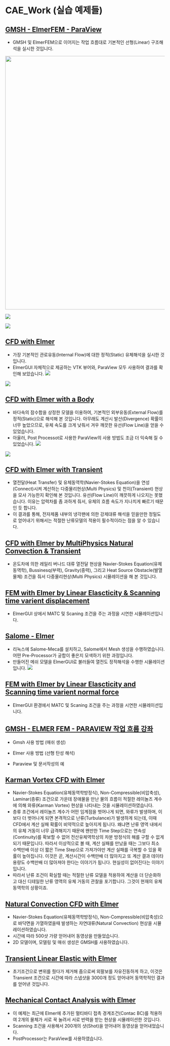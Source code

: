 # CAE_Work (실습 예제들)


## [GMSH - ElmerFEM - ParaView](http://dymaxionkim.blogspot.kr/2015/04/open-source-cae-toolchain-3.html)
* GMSH 및 ElmerFEM으로 이어지는 작업 흐름대로 기본적인 선형(Linear) 구조해석을 실시한 것입니다.
<div><img src='http://3.bp.blogspot.com/-7Q4hY-mM6e8/VSr988itROI/AAAAAAAAa6k/SiRorMgRLXY/s1600/20150413_001.png' width=800></div>

![](http://1.bp.blogspot.com/-BQfyb-KmKn4/VSr9-j_5ucI/AAAAAAAAa7M/ILI2XLL7Hd0/s1600/20150413_007.png)

![](http://1.bp.blogspot.com/-zXlapsxo8M0/VSr9-5kcaKI/AAAAAAAAa7A/RmBcmcIUxtA/s1600/20150413_008.png)


## [CFD with Elmer](http://dymaxionkim.blogspot.kr/2015/04/open-source-cae-toolchain-5-cfd-with.html)
* 가장 기본적인 관로유동(Internal Flow)에 대한 정적(Static) 유체해석을 실시한 것입니다.
* ElmerGUI 자체적으로 제공하는 VTK 뷰어와, ParaView 모두 사용하여 결과를 확인해 보았습니다.
![](http://4.bp.blogspot.com/-qCamyIMvxCg/VTCXj4PtrnI/AAAAAAAAbB4/SC6BdJ_rbyI/s1600/ElmerVTK01.png)

![](http://4.bp.blogspot.com/-yxYBIm7FtnM/VTCbaVUs2GI/AAAAAAAAbCo/cSvldFQ_3UM/s1600/paraview03.png)


## [CFD with Elmer with a Body](http://dymaxionkim.blogspot.kr/2015/04/open-source-cae-toolchain-6-cfd-with.html)
* 바다속의 잠수함을 상정한 모델을 이용하여, 기본적인 외부유동(External Flow)를 정적(Static)으로 해석해 본 것입니다.  아무래도 계산시 발산(Divergence) 확률이 너무 높았으므로, 유체 속도를 크게 낮춰서 겨우 깨끗한 유선(Flow Line)을 얻을 수 있었습니다.
* 아울러, Post Processot로 사용한 ParaView의 사용 방법도 조금 더 익숙해 질 수 있었습니다.
![](http://4.bp.blogspot.com/-MqjyrgZV0Yg/VTMRaD2f8zI/AAAAAAAAbE4/DvE7JxMjU7c/s1600/pic14.png)

![](http://1.bp.blogspot.com/-GOjWQZXUnxg/VTQ8xwTfIaI/AAAAAAAAbGs/zdLb-5wql9A/s1600/paraview02.png)



## [CFD with Elmer with Transient](http://dymaxionkim.blogspot.kr/2015/04/open-source-cae-toolchain-8-cfd-with.html)
*  열전달(Heat Transfer) 및 유체동역학(Navier-Stokes Equation)을 연성(Connect)시켜 계산하는
다중물리현상(Multi Physics) 및 천이(Transient) 현상을 모사 가능한지 확인해 본 것입니다.  유선(Flow Line)이 깨끗하게 나오지는 못했습니다.  이유는 압력차를 좀 과하게 줘서, 유체의 흐름 속도가 지나치게 빠르기 때문인 듯 합니다.
* 이 결과를 통해, 전자제품 내부의 냉각팬에 의한 강제대류 해석을 믿을만한 정밀도로 얻어내기 위해서는 적절한 난류모델의 적용이 필수적이라는 점을 알 수 있습니다.
[](https://youtu.be/CbpazcU72L4)


## [CFD with Elmer by MultiPhysics Natural Convection & Transient](http://dymaxionkim.blogspot.kr/2015/04/open-source-cae-toolchain-9-cfd-with.html)
* 온도차에 의한 레일리 버나드 대류 열전달 현상을 Navier-Stokes Equation(유체동역학), Bussinesq(부력), Gravity(중력), 그리고 Heat Source Obstacle(발열물체) 조건을 줘서 다중물리현상(Multi Physics) 시뮬레이션을 해 본 것입니다.
[](https://youtu.be/Dp6M6J6wAIc)


## [FEM with Elmer by Linear Elascticity & Scanning time varient displacement](http://dymaxionkim.blogspot.kr/2015/04/open-source-cae-toolchain-10-fem-with.html)
* ElmerGUI 상에서 MATC 및 Scaning 조건을 주는 과정을 시연한 시뮬레이션입니다.
[](https://youtu.be/czrIwudVzdI)


## [Salome - Elmer](http://dymaxionkim.blogspot.kr/2015/04/open-source-cae-toolchain-11-salomeelmer.html)
* 리눅스에 Salome-Meca를 설치하고, Salome에서 Mesh 생성을 수행하였습니다.  어떤 Pre-Processor가 궁합이 좋은지 모색하기 위한 과정입니다.
* 만들어진 메쉬 모델을 ElmerGUI로 불러들여 열전도 정적해석을 수행한 시뮬레이션입니다.
![](http://3.bp.blogspot.com/-yZnZnL017OA/VUHBKDt4q0I/AAAAAAAAbQ0/_HOD6SNTBAY/s1600/%ED%99%94%EB%A9%B4-ElmerVTK%2Bpostprocessor.png)


## [FEM with Elmer by Linear Elascticity and Scanning time varient normal force](http://dymaxionkim.blogspot.kr/2015/05/open-source-cae-toolchain-13-fem-with.html)
* ElmerGUI 환경에서 MATC 및 Scaning 조건을 주는 과정을 시연한 시뮬레이션입니다.
[](https://youtu.be/yC13uiLwPlc)



## [GMSH - ELMER FEM - PARAVIEW 작업 흐름 강좌](http://dymaxionkim.blogspot.kr/2015/05/gmsh-elmer-fem-paraview.html)

* Gmsh 사용 방법 (매쉬 생성)
[](https://youtu.be/qts-H6novo0)

* Elmer 사용 방법 (선형 탄성 해석)
[](https://youtu.be/NDuQikyDDlg)

* Paraview 및 문서작성의 예
[](https://youtu.be/q_PAZZLYq-4)


## [Karman Vortex CFD with Elmer](http://dymaxionkim.blogspot.kr/2015/06/karman-vortex-cfd-with-elmer.html)
* Navier-Stokes Equation(유체동역학방정식), Non-Compressible(비압축성), Laminar(층류) 조건으로 가운데 장애물을 만난 물의 흐름이 적절한 레이놀즈 계수에 의해 와류(Karman Vortex) 현상을 나타내는 것을 시뮬레이션하였습니다.
* 층류 조건에서 레이놀즈 계수가 어떤 임계점을 벗어나게 되면, 와류가 발생하며, 이보다 더 벗어나게 되면 본격적으로 난류(Turbulance)가 발생하게 되는데, 이때 CFD에서 계산 실패 확률이 비약적으로 높아지게 됩니다.  왜냐면 난류 영역 내에서의 유체 거동이 너무 급격해지기 때문에 왠만한 Time Step으로는 연속성(Continuity)를 확보할 수 없어 전산유체역학상의 차분 방정식의 해를 구할 수 없게 되기 때문입니다.  따라서 이상적으로 볼 때, 계산 실패를 만났을 때는 그보다 최소 수백만배 이상 더 짧은 Time Step으로 가져가야만 계산 실패를 극복할 수 있을 확률이 높아집니다.  이것은 곧, 계산시간이 수백만배 더 많아지고 또 계산 결과 데이타 용량도 수백만배 더 많아져야 한다는 이야기가 됩니다.  현실성이 없어진다는 이야기입니다.
* 따라서 난류 조건이 확실할 때는 적절한 난류 모델을 적용하여 계산을 더 단순화하고 대신 디테일한 난류 영역의 유체 거동의 관찰을 포기합니다.  그것이 현재의 유체동역학의 상황이죠.
[](https://youtu.be/nkyaWMNCFlQ)

## [Natural Convection CFD with Elmer](http://dymaxionkim.blogspot.kr/2015/06/natural-convection-cfd-with-elmer.html)
* Navier-Stokes Equation(유체동역학방정식), Non-Compressible(비압축성)으로 바닥면을 가열하였을때 발생하는 자연대류(Natural Convection) 현상을 시뮬레이션하였습니다.
* 시간에 따라 500샷 가량 얻어내어 동영상을 만들었습니다.
* 2D 모델이며, 모델링 및 매쉬 생성은 GMSH를 사용하였습니다.
[](https://youtu.be/iA1dHt3BniE)

## [Transient Linear Elastic with Elmer](http://dymaxionkim.blogspot.kr/2015/06/transient-linear-elastic-with-elmer.html)
* 초기조건으로 변위를 줬다가 제거해 줌으로써 외팔보를 자유진동하게 하고, 이것은 Transient 조건으로 시간에 따라 스냅샷을 3000개 정도 얻어내어 동역학적인 결과를 얻어낸 것입니다.
[](https://youtu.be/RA9CPvdPU0Y)
[](https://youtu.be/HGqn0NhYFFc)

## [Mechanical Contact Analysis with Elmer](http://dymaxionkim.blogspot.kr/2015/06/mechanical-contact-analysis-with-elmer.html)
* 이 예제는 최근에 Elmer에 추가된 멀티바디 접촉 경계조건(Contac BC)를 적용하여 2개의 물체가 서로 꾹 눌려서 서로 반력을 받는 현상을 시뮬레이션한 것입니다.
* Scanning 조건을 사용해서 200개의 샷(Shot)을 얻어내어 동영상을 얻어내었습니다.
* PostProcessor는 ParaView를 사용하였습니다.
[](https://youtu.be/we3vLBMvJ_8)
